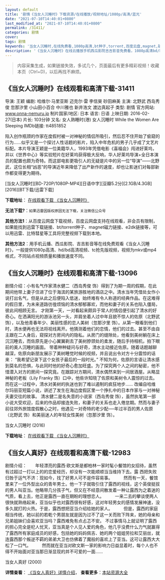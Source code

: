 ```yaml
---
layout: default
title: '剧情《当女人沉睡时》下载资源/在线播放/视频地址/1080p/高清/蓝光'
date: "2021-07-10T14:40:01+0800"
last_modified_at: "2021-07-10T14:40:01+0800"
permalink: /31411/
categories: 剧情
cover:
tags: 剧情
keywords: '当女人沉睡时,在线免费看,1080p高清,bt种子,torrent,百度云盘,magnet,磁力链,迅雷下载资源'
description: '《当女人沉睡时》在线云播放手机西瓜影院吉吉影音免费看，1080p高清bd/hd未删减完整版和tc抢先枪版，mkv/mp4格式，附带bt/torrent种子、magnet/磁力链、百度云盘、网盘资源迅雷下载链接'
---
```


>内容采集生成，如果链接失效，多试几个，页面最后有更多精彩视频！收藏本页（Ctrl+D)，以后再找不麻烦。


## 《当女人沉睡时》在线观看和高清下载-31411

导演: 王颖 编剧: 哈维尔·马里亚斯 迈克尔·雷 李信昊 砂田麻美 主演: 北野武 西岛秀俊 忽那汐里 小山田小百合 中川雅也 新井浩文 渡边真起子 类型: 剧情 官方网站: www.onna-nemuru.jp 制片国家/地区: 日本 语言: 日语 上映日期: 2016-02-27(日本) 片长: 103分钟 又名: 女人熟睡时(港) 女人沉睡时 While the Women Are Sleeping IMDb链接: tt4851852

陷入创作瓶颈的作家在度假村被一对神秘的情侣所吸引，然后忍不住开始了偷窥的行为……似乎又是一个探讨人性话题的影片，陷入中年危机的男子几乎成了文艺片标配。本片导演王颖是一位美籍华人，1993年凭借电影《喜福会》闯进好莱坞，并以《世界中心》等实验短片在好莱坞获得极大反响，华人好莱坞导演+全日本演员的配置也颇为奇特。而这部电影更吸引人的无疑是片中的另一位“导演”——北野武，这位长相“凶恶”的导演近年来降低了出产新作的速度，却也让影迷们对每部新作都变得更为期待。


[当女人沉睡时][BD-720P/1080P-MP4][日语中字][豆瓣5.2分][2.1GB/4.3GB][2016][BT下载/迅雷下载]

**下载地址**： [在线观看下载 《当女人沉睡时》](https://www.btdx8.com/torrent/while_the_women_are_sleeping_2016.html) 


**无法下载?**：`如果迅雷因版权原因无法下载，关注微信公众号 `

**其他方法1**：从百度云网盘下载视频，百度云网盘支持在线观看，非会员有限制，如果能找到迅雷下载链接、bt/torrent种子、magnet磁力链接、e2dk链接等，可以用迅雷、比特彗星等工具将完整视频下载到本地。

**其他方法2**：用手机云播、西瓜影院、吉吉影音等在线免费观看《当女人沉睡时》，一般提供1080p高清、hd/bd高清视频、tc抢先版视频，视频为mkv或mp4格式，不同站点视频质量和播放速度不同。


## 《当女人沉睡时》在线观看和高清下载-13096

剧情介绍：小有名气作家清水健二（西岛秀俊 饰）得到了为期一周的假期，在此期间他带上妻子住进了位于海滨的某旅游胜地的酒店之中。清水当年凭借处女作小说打出名气，但是从此之后便陷入低迷，始终难有令人称道的经典作品。在这难得的假日里，为未来道路彷徨烦恼的清水郁郁寡欢，而他和妻子的关系也陷入僵局，彼此间相顾无言。 才刚第一天，一对看起来颇异于常人的情侣便引起了清水的好奇心。在洒满阳光的游泳池另一头，并肩坐着人过中年且貌不惊人的佐原（北野武 饰），以及他青春年少、美丽性感的恋人美树（忽那汐里 饰）。从第一眼看到他们时，清水便再也无法将视线离开。他猜测着他们的恋情，他们的过去。甚至不由自主跟在二人身后，窥探对方房间内的隐私。从房门的缝隙处，他看到美树躺在床上沉沉睡去，而佐原先是小心翼翼剃去了美树脖颈处的柔发，随后手持相机，拍下眼前的美人沉睡的画面。 带着种种疑问与好奇，清水主动接近佐原。随着话题越聊越深，佐原向新朋友展示了美树睡觉时候的视频，并且说出令对方十分震惊的话来： “我希望记录下这个女孩子最后的一段时光。” 不知为何，佐原的言语让清水感到莫名的恐惧，与此同时他的好奇心愈加旺盛。为了探究两个人之间的秘密，他不惜潜入对方的房间一探究竟。在跟踪对方期间，清水偶然来到一间居酒屋。从略显神秘的老板（Lily Franky 饰）口中，他些许知晓了佐原和美树令人震惊的过去。而在这一过程中，清水对美树的执迷也到了难以遏制的疯狂地步…… 改编自哈维尔玛丽亚短篇小说，讲述了发生在海边度假区里一个挣扎中的日本作家与一对神秘夫妻交往的故事。 清水健二是名失意的小说家（西岛秀俊 饰），虽然执笔第一部小说大受欢迎，后来的作品却接连失败，和妻子的关系也走入倦怠期。然而与妻子前往郊外旅馆度假散心之时，他遇见一对奇特的老少配──年过半百的男人佐原（北野武 饰）和美丽迷人的年轻女性美树（忽那汐里 饰）。


当女人沉睡时 (2016)

**下载地址**： [在线观看下载 《当女人沉睡时》](https://www.btbtdy.me/btdy/dy6065.html) 


## 《当女人真好》在线观看和高清下载-12983

剧情介绍：　　年轻漂亮的露西·欧文斯是都柏林一家时髦小餐馆的女招待，虽然 有过超过一打以上的的恋爱经历，却没有一次能顺顺当当维持下去。露 西把失败归咎于运气不济：现如今，找了好男人可不是件容易事。  　　然而有一天，餐馆里来了一位外型出众的青年男士。他一下子就吸引住了露西的视线，这个英俊挺拔的男人叫亚当。他略带几分孩子气，但又在不经意间散发着一种让露西为之着迷的气质，看上去，他正是露西一直在期盼的理想恋人。  　　一来二去的攀谈使两人很快就熟络起来，亚当似乎也对露西很有好感，这对年轻男女的感情发展神速，没多久就打的火热。于是，露西想把亚当介绍给她的家人。  　　但是，露西的家庭相当传统，她以前的若乾个男朋友就是因为过不了这一关而败下阵来，她的母亲和兄弟姐妹们会喜欢亚当吗？露西难免有点忐忑不安。 不过事情马上就证明了露西的担心完全是杞人忧天，亚当真是个人见人爱的角色，他几乎没费什么力气就赢得了露西所有家庭成员的好感，包括她的妈妈佩吉、她的两个姐姐劳拉和艾丽丝，就连露西那个叛逆不羁的弟弟大卫也仿佛着了魔般的喜欢上了亚当。这可让露西大大松了一口气。  　　然而就在亚当对欧文斯一家的影响力日益显着时，每个人也不得不开始面对亚当那日渐显现的并不可爱的一面……


当女人真好 (2000)

**详情查看**： [《当女人真好》详情介绍](/movie/12983/)， **查看更多**：[本站资源大全](/movie/t/all/)

